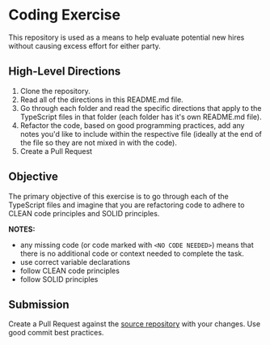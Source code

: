 # Coding Exercise

This repository is used as a means to help evaluate potential new hires without causing excess effort for either party.

## High-Level Directions
1. Clone the repository.
2. Read all of the directions in this README.md file.
3. Go through each folder and read the specific directions that apply to the TypeScript files in that folder (each folder has it's own README.md file).
4. Refactor the code, based on good programming practices, add any notes you'd like to include within the respective file (ideally at the end of the file so they are not mixed in with the code).
5. Create a Pull Request

## Objective
The primary objective of this exercise is to go through each of the TypeScript files and imagine that you are refactoring code to adhere to CLEAN code principles and SOLID principles.

**NOTES:**
* any missing code (or code marked with `<NO CODE NEEDED>`) means that there is no additional code or context needed to complete the task.
* use correct variable declarations
* follow CLEAN code principles
* follow SOLID principles

## Submission
Create a Pull Request against the [source repository](https://github.com/rustygreen/coding-exercise) with your changes. Use good commit best practices.